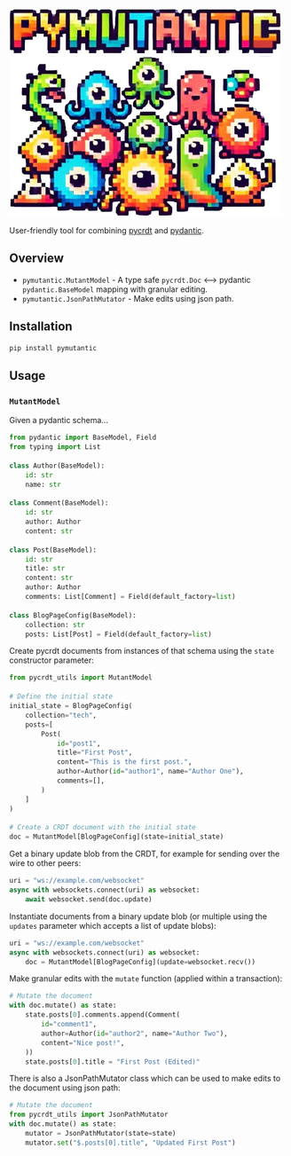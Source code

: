 ![pymutantic](logo.png)

User-friendly tool for combining [pycrdt](https://github.com/jupyter-server/pycrdt) and [pydantic](https://docs.pydantic.dev/latest/).

## Overview

* `pymutantic.MutantModel` - A type safe `pycrdt.Doc` ⟷ pydantic `pydantic.BaseModel` mapping with granular editing.
* `pymutantic.JsonPathMutator` - Make edits using json path.

## Installation

```bash
pip install pymutantic
```

## Usage

### `MutantModel`

Given a pydantic schema...

```python
from pydantic import BaseModel, Field
from typing import List

class Author(BaseModel):
    id: str
    name: str

class Comment(BaseModel):
    id: str
    author: Author
    content: str

class Post(BaseModel):
    id: str
    title: str
    content: str
    author: Author
    comments: List[Comment] = Field(default_factory=list)

class BlogPageConfig(BaseModel):
    collection: str
    posts: List[Post] = Field(default_factory=list)
```

Create pycrdt documents from instances of that schema using the `state` constructor parameter:

```python
from pycrdt_utils import MutantModel

# Define the initial state
initial_state = BlogPageConfig(
    collection="tech",
    posts=[
        Post(
            id="post1",
            title="First Post",
            content="This is the first post.",
            author=Author(id="author1", name="Author One"),
            comments=[],
        )
    ]
)

# Create a CRDT document with the initial state
doc = MutantModel[BlogPageConfig](state=initial_state)
```

Get a binary update blob from the CRDT, for example for sending over the wire to other peers:

```python
uri = "ws://example.com/websocket"
async with websockets.connect(uri) as websocket:
    await websocket.send(doc.update)
```

Instantiate documents from a binary update blob (or multiple using the `updates` parameter which accepts a list of update blobs):

```python
uri = "ws://example.com/websocket"
async with websockets.connect(uri) as websocket:
    doc = MutantModel[BlogPageConfig](update=websocket.recv())
```

Make granular edits with the `mutate` function (applied within a transaction):

```python
# Mutate the document
with doc.mutate() as state:
    state.posts[0].comments.append(Comment(
        id="comment1",
        author=Author(id="author2", name="Author Two"),
        content="Nice post!",
    ))
    state.posts[0].title = "First Post (Edited)"
```

There is also a JsonPathMutator class which can be used to make edits to the document using json path:

```python
# Mutate the document
from pycrdt_utils import JsonPathMutator
with doc.mutate() as state:
    mutator = JsonPathMutator(state=state)
    mutator.set("$.posts[0].title", "Updated First Post")
```